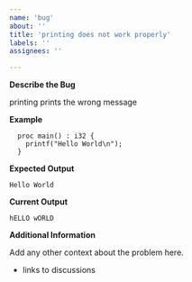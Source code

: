 ```yaml
---
name: 'bug'
about: ''
title: 'printing does not work properly'
labels: ''
assignees: ''

---
```


**Describe the Bug**

printing prints the wrong message

**Example**

```
  proc main() : i32 {
    printf("Hello World\n");
  } 
```

**Expected Output**

```
Hello World
```

**Current Output**

```
hELLO wORLD
```

**Additional Information**

Add any other context about the problem here.

 * links to discussions
 
